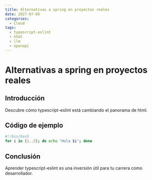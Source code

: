```yaml
---
title: Alternativas a spring en proyectos reales
date: 2027-07-05
categories:
  - Cloud
tags:
  - typescript-eslint
  - html
  - llm
  - openapi
---
```


# Alternativas a spring en proyectos reales

## Introducción

Descubre cómo typescript-eslint está cambiando el panorama de html.

## Código de ejemplo

```bash
#!/bin/bash
for i in {1..5}; do echo "Hola $i"; done
```

## Conclusión

Aprender typescript-eslint es una inversión útil para tu carrera como desarrollador.
